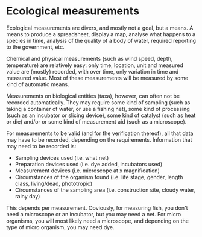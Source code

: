 # Ecological measurements

Ecological measurements are divers, and mostly not a goal, but a means. A means to produce a spreadsheet, display a map, analyse what happens to a species in time, analysis of the quality of a body of water, required reporting to the government, etc.

Chemical and physical measurements (such as wind speed, depth, temperature) are relatively easy: only time, location, unit and measured value are (mostly) recorded, with over time, only variation in time and measured value. Most of these measurements will be measured by some kind of automatic means.

Measurements on biological entities (taxa), however, can often not be recorded automatically.
They may require some kind of sampling (such as taking a container of water, or use a fishing net), some kind of processing (such as an incubator or slicing device), some kind of catalyst (such as heat or die) and/or or some kind of measurement aid (such as a microscope).

For measurements to be valid (and for the verification thereof), all that data may have to be recorded, depending on the requirements.
Information that may need to be recorded is:

- Sampling devices used (i.e. what net)
- Preparation devices used (i.e. dye added, incubators used)
- Measurement devices (i.e. microscope at x magnification)
- Circumstances of the organism found (i.e. life stage, gender, length class, living/dead, phototropic)
- Circumstances of the sampling area (i.e. construction site, cloudy water, rainy day)

This depends per measurement. Obviously, for measuring fish, you don't need a microscope or an incubator, but you may need a net. For micro organisms, you will most likely need a microscope, and depending on the type of micro organism, you may need dye.
